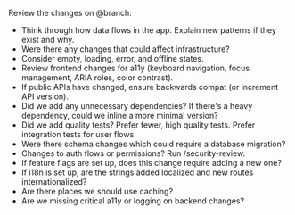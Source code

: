 Review the changes on @branch:

- Think through how data flows in the app. Explain new patterns if they exist and why.
- Were there any changes that could affect infrastructure?
- Consider empty, loading, error, and offline states.
- Review frontend changes for a11y (keyboard navigation, focus management, ARIA roles, color contrast).
- If public APIs have changed, ensure backwards compat (or increment API version).
- Did we add any unnecessary dependencies? If there's a heavy dependency, could we inline a more minimal version?
- Did we add quality tests? Prefer fewer, high quality tests. Prefer integration tests for user flows.
- Were there schema changes which could require a database migration?
- Changes to auth flows or permissions? Run /security-review.
- If feature flags are set up, does this change require adding a new one?
- If i18n is set up, are the strings added localized and new routes internationalized?
- Are there places we should use caching?
- Are we missing critical a11y or logging on backend changes?